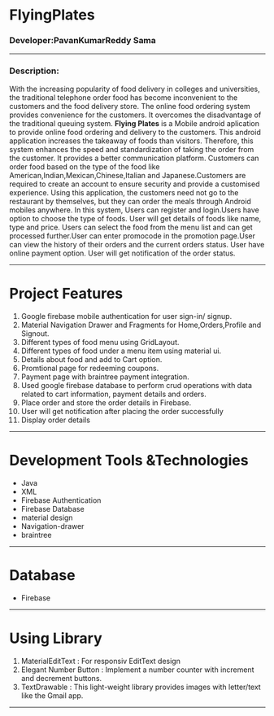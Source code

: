# FlyingPlates

### Developer:PavanKumarReddy Sama
***
### Description:
With the increasing popularity of food delivery in colleges and universities, the traditional telephone order food has become inconvenient to the customers and the food delivery store. The online food ordering system provides convenience for the customers. It overcomes the disadvantage of the traditional queuing system. **Flying Plates** is a Mobile android aplication to provide online food ordering and delivery to the customers. This android application increases the takeaway of foods than visitors. Therefore, this system enhances the speed and standardization of taking the order from the customer. It provides a better communication platform. Customers can order food based on the type of the food like American,Indian,Mexican,Chinese,Italian and Japanese.Customers are required to create an account to ensure security and provide a customised experience. Using this application, the customers need not go to the restaurant by themselves, but they can order the meals through Android mobiles anywhere. In this system, Users can register and login.Users have option to choose the type of foods. User will get details of foods like name, type and price. Users can select the food from the menu list and can get processed further.User can enter promocode in the promotion page.User can view the history of their orders and the current orders status. User have online payment option. User will get notification of the order status.
***
# Project Features
1. Google firebase mobile authentication for user sign-in/ signup.
2. Material Navigation Drawer and Fragments for Home,Orders,Profile and Signout.
3. Different types of food menu using GridLayout.
4. Different types of food under a menu item using material ui.
5. Details about food and add to Cart option.
6. Promtional page for redeeming coupons.
7. Payment page with braintree payment integration.
8. Used google firebase database to perform crud operations with data related to cart information, payment details and orders.
9. Place order and store the order details in Firebase.
10. User will get notification after placing the order successfully
11. Display order details
***
# Development Tools &Technologies
* Java
* XML
* Firebase Authentication
* Firebase Database
* material design
* Navigation-drawer
* braintree
***
# Database
* Firebase
***
# Using Library
1. MaterialEditText : For responsiv EditText design
2. Elegant Number Button : Implement a number counter with increment and decrement buttons.
3. TextDrawable : This light-weight library provides images with letter/text like the Gmail app.
***

